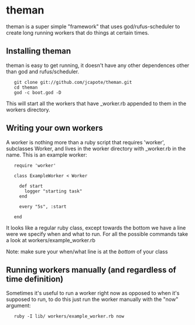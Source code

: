 # theman

theman is a super simple "framework" that uses god/rufus-scheduler to create long running workers that do things at certain times.

## Installing theman

theman is easy to get running, it doesn't have any other dependences other than god and rufus/scheduler.

       git clone git://github.com/jcapote/theman.git
       cd theman
       god -c boot.god -D

This will start all the workers that have _worker.rb appended to them in the workers directory.

## Writing your own workers

A worker is nothing more than a ruby script that requires 'worker', subclasses Worker, and lives in the worker directory with _worker.rb in the name. This is an example worker:

       require 'worker'

       class ExampleWorker < Worker

         def start
           logger "starting task"
         end

         every "5s", :start

       end


It looks like a regular ruby class, except towards the bottom we have a line were we specify when and what to run. For all the possible commands take a look at workers/example_worker.rb

Note: make sure your when/what line is at the *bottom* of your class


## Running workers manually (and regardless of time definition)

Sometimes it's useful to run a worker right now as opposed to when it's supposed to run, to do this just run the worker manually with the "now" argument:
	  
       ruby -I lib/ workers/example_worker.rb now




